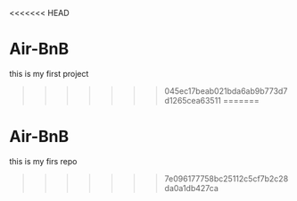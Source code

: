 <<<<<<< HEAD

# Air-BnB
this is my first project
>>>>>>> 045ec17beab021bda6ab9b773d7d1265cea63511
=======
# Air-BnB
this is my firs repo
>>>>>>> 7e096177758bc25112c5cf7b2c28da0a1db427ca
